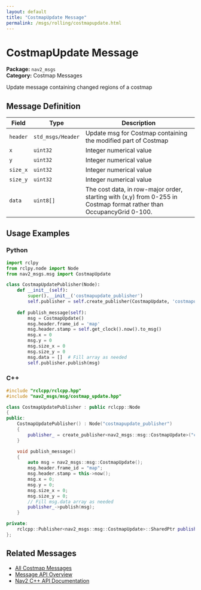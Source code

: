 ```yaml
---
layout: default
title: "CostmapUpdate Message"
permalink: /msgs/rolling/costmapupdate.html
---
```


# CostmapUpdate Message

**Package:** `nav2_msgs`  
**Category:** Costmap Messages

Update message containing changed regions of a costmap

## Message Definition

| Field | Type | Description |
|-------|------|-------------|
| `header` | `std_msgs/Header` | Update msg for Costmap containing the modified part of Costmap |
| `x` | `uint32` | Integer numerical value |
| `y` | `uint32` | Integer numerical value |
| `size_x` | `uint32` | Integer numerical value |
| `size_y` | `uint32` | Integer numerical value |
| `data` | `uint8[]` | The cost data, in row-major order, starting with (x,y) from 0-255 in Costmap format rather than OccupancyGrid 0-100. |



## Usage Examples

### Python

```python
import rclpy
from rclpy.node import Node
from nav2_msgs.msg import CostmapUpdate

class CostmapUpdatePublisher(Node):
    def __init__(self):
        super().__init__('costmapupdate_publisher')
        self.publisher = self.create_publisher(CostmapUpdate, 'costmapupdate', 10)
        
    def publish_message(self):
        msg = CostmapUpdate()
        msg.header.frame_id = 'map'
        msg.header.stamp = self.get_clock().now().to_msg()
        msg.x = 0
        msg.y = 0
        msg.size_x = 0
        msg.size_y = 0
        msg.data = []  # Fill array as needed
        self.publisher.publish(msg)
```

### C++

```cpp
#include "rclcpp/rclcpp.hpp"
#include "nav2_msgs/msg/costmap_update.hpp"

class CostmapUpdatePublisher : public rclcpp::Node
{
public:
    CostmapUpdatePublisher() : Node("costmapupdate_publisher")
    {
        publisher_ = create_publisher<nav2_msgs::msg::CostmapUpdate>("costmapupdate", 10);
    }

    void publish_message()
    {
        auto msg = nav2_msgs::msg::CostmapUpdate();
        msg.header.frame_id = "map";
        msg.header.stamp = this->now();
        msg.x = 0;
        msg.y = 0;
        msg.size_x = 0;
        msg.size_y = 0;
        // Fill msg.data array as needed
        publisher_->publish(msg);
    }

private:
    rclcpp::Publisher<nav2_msgs::msg::CostmapUpdate>::SharedPtr publisher_;
};
```

## Related Messages

- [All Costmap Messages](/rolling/msgs/index.html#costmap-messages)
- [Message API Overview](/rolling/msgs/index.html)
- [Nav2 C++ API Documentation](/rolling/html/index.html)
